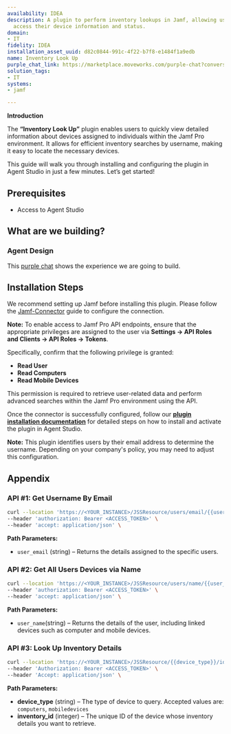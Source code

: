 ```yaml
---
availability: IDEA
description: A plugin to perform inventory lookups in Jamf, allowing users to quickly
  access their device information and status.
domain:
- IT
fidelity: IDEA
installation_asset_uuid: d82c0844-991c-4f22-b7f8-e1484f1a9edb
name: Inventory Look Up
purple_chat_link: https://marketplace.moveworks.com/purple-chat?conversation=%7B%22messages%22%3A%5B%7B%22parts%22%3A%5B%7B%22richText%22%3A%22Where+can+I+see+the+full+details+for+my+company+laptop%3F%22%7D%5D%2C%22role%22%3A%22user%22%7D%2C%7B%22parts%22%3A%5B%7B%22reasoningSteps%22%3A%5B%7B%22richText%22%3A%22%3Cp+xmlns%3D%5C%22http%3A%2F%2Fwww.w3.org%2F1999%2Fxhtml%5C%22%3ESearching+for+devices+assigned+to+you+in+%3Cb%3EJamf%3C%2Fb%3E%3C%2Fp%3E%22%2C%22status%22%3A%22success%22%7D%5D%7D%2C%7B%22richText%22%3A%22%3Cp+xmlns%3D%5C%22http%3A%2F%2Fwww.w3.org%2F1999%2Fxhtml%5C%22%3EI+found+these+devices+assigned+to+you+in+Jamf.+Please+select+the+one+you+want+to+view+by+replying+with+the+number.%3C%2Fp%3E%3Col+xmlns%3D%5C%22http%3A%2F%2Fwww.w3.org%2F1999%2Fxhtml%5C%22%3E%3Cli%3EMacBook+Pro+%28Serial%3A+C02XXXXXX%29%3C%2Fli%3E%3Cli%3EiPhone+15+Pro+%28Serial%3A+F4GXXXXXX%29%3C%2Fli%3E%3C%2Fol%3E%22%7D%5D%2C%22role%22%3A%22assistant%22%7D%2C%7B%22parts%22%3A%5B%7B%22richText%22%3A%221%22%7D%5D%2C%22role%22%3A%22user%22%7D%2C%7B%22parts%22%3A%5B%7B%22reasoningSteps%22%3A%5B%7B%22richText%22%3A%22%3Cp+xmlns%3D%5C%22http%3A%2F%2Fwww.w3.org%2F1999%2Fxhtml%5C%22%3ERetrieving+inventory+report+for+MacBook+Pro+%28Serial%3A+C02XXXXXX%29+from+%3Cb%3EJamf%3C%2Fb%3E%3C%2Fp%3E%22%2C%22status%22%3A%22success%22%7D%5D%7D%2C%7B%22richText%22%3A%22%3Cp%3EHere+is+the+comprehensive+inventory+report+for+your+MacBook+Pro%2C+Serial+%3Cstrong%3EC02XXXXXX%3C%2Fstrong%3E%3A%3Cbr%3E%3C%2Fp%3E%3Cp%3E%3Cstrong%3EDevice+Identification%3C%2Fstrong%3E%3C%2Fp%3E%3Cul%3E%3Cli%3E%3Cp%3EDevice+Name%3A+jsmith-macbook-pro%3C%2Fp%3E%3C%2Fli%3E%3Cli%3E%3Cp%3ESerial+Number%3A+C02XXXXXX%3C%2Fp%3E%3C%2Fli%3E%3Cli%3E%3Cp%3EAsset+Tag%3A+2025-01138%3C%2Fp%3E%3C%2Fli%3E%3C%2Ful%3E%3Cp%3E%3Cstrong%3EStatus%3C%2Fstrong%3E%3C%2Fp%3E%3Cul%3E%3Cli%3E%3Cp%3ELast+Check-in%3A+August+19%2C+2025%2C+10%3A50+AM+IST%3C%2Fp%3E%3C%2Fli%3E%3Cli%3E%3Cp%3EManaged%3A+Yes%3C%2Fp%3E%3C%2Fli%3E%3Cli%3E%3Cp%3EEncryption%3A+FileVault+Enabled%3C%2Fp%3E%3C%2Fli%3E%3C%2Ful%3E%3Cp%3E%3Cstrong%3EPurchasing+and+Warranty%3C%2Fstrong%3E%3C%2Fp%3E%3Cul%3E%3Cli%3E%3Cp%3EWarranty+Expires%3A+October+25%2C+2026%3C%2Fp%3E%3C%2Fli%3E%3Cli%3E%3Cp%3EAppleCare+ID%3A+AC123456789%3C%2Fp%3E%3C%2Fli%3E%3C%2Ful%3E%3Cp%3E%3Cstrong%3ESoftware+and+Policy+Management%3C%2Fstrong%3E%3C%2Fp%3E%3Cul%3E%3Cli%3E%3Cp%3EComputer+Groups%3A+All+Staff%2C+US+Employees%2C+Marketing+Dept%3C%2Fp%3E%3C%2Fli%3E%3Cli%3E%3Cp%3ESoftware+Installed+by+Jamf%3A+Microsoft+Office%2C+Adobe+Acrobat%3C%2Fp%3E%3C%2Fli%3E%3Cli%3E%3Cp%3EAvailable+macOS+Updates%3A+macOS+14.6+Security+Update%3C%2Fp%3E%3C%2Fli%3E%3C%2Ful%3E%3Cp%3E%3Cstrong%3EHardware+and+Operating+System%3C%2Fstrong%3E%3C%2Fp%3E%3Cul%3E%3Cli%3E%3Cp%3EModel%3A+MacBook+Pro+%2816-inch%2C+M3%29%3C%2Fp%3E%3C%2Fli%3E%3Cli%3E%3Cp%3EOperating+System%3A+macOS+14.5%3C%2Fp%3E%3C%2Fli%3E%3Cli%3E%3Cp%3ERAM%3A+16+GB%3C%2Fp%3E%3C%2Fli%3E%3C%2Ful%3E%3Cp%3E%3Cstrong%3ENetwork%3C%2Fstrong%3E%3C%2Fp%3E%3Cul%3E%3Cli%3E%3Cp%3EIP+Address%3A+192.168.1.105%3C%2Fp%3E%3C%2Fli%3E%3Cli%3E%3Cp%3EMAC+Address%3A+6A%3A2C%3A4B%3AB7%3A65%3AC8%3C%2Fp%3E%3C%2Fli%3E%3C%2Ful%3E%22%7D%2C%7B%22citations%22%3A%5B%7B%22citationTitle%22%3A%22MacBook+Pro+C02XXXXXX%22%2C%22connectorName%22%3A%22jamf%22%7D%5D%7D%5D%2C%22role%22%3A%22assistant%22%7D%5D%7D
solution_tags:
- IT
systems:
- jamf

---
```

**Introduction**

The **“Inventory Look Up”** plugin enables users to quickly view detailed information about devices assigned to individuals within the Jamf Pro environment. It allows for efficient inventory searches by username, making it easy to locate the necessary devices.

This guide will walk you through installing and configuring the plugin in Agent Studio in just a few minutes. Let’s get started!

## **Prerequisites**

- Access to Agent Studio

## **What are we building?**

### **Agent Design**

This [purple chat](https://marketplace.moveworks.com/purple-chat?conversation=%7B%22messages%22%3A%5B%7B%22parts%22%3A%5B%7B%22richText%22%3A%22Where+can+I+see+the+full+details+for+my+company+laptop%3F%22%7D%5D%2C%22role%22%3A%22user%22%7D%2C%7B%22parts%22%3A%5B%7B%22reasoningSteps%22%3A%5B%7B%22richText%22%3A%22%3Cp+xmlns%3D%5C%22http%3A%2F%2Fwww.w3.org%2F1999%2Fxhtml%5C%22%3ESearching+for+devices+assigned+to+you+in+%3Cb%3EJamf%3C%2Fb%3E%3C%2Fp%3E%22%2C%22status%22%3A%22success%22%7D%5D%7D%2C%7B%22richText%22%3A%22%3Cp+xmlns%3D%5C%22http%3A%2F%2Fwww.w3.org%2F1999%2Fxhtml%5C%22%3EI+found+these+devices+assigned+to+you+in+Jamf.+Please+select+the+one+you+want+to+view+by+replying+with+the+number.%3C%2Fp%3E%3Col+xmlns%3D%5C%22http%3A%2F%2Fwww.w3.org%2F1999%2Fxhtml%5C%22%3E%3Cli%3EMacBook+Pro+%28Serial%3A+C02XXXXXX%29%3C%2Fli%3E%3Cli%3EiPhone+15+Pro+%28Serial%3A+F4GXXXXXX%29%3C%2Fli%3E%3C%2Fol%3E%22%7D%5D%2C%22role%22%3A%22assistant%22%7D%2C%7B%22parts%22%3A%5B%7B%22richText%22%3A%221%22%7D%5D%2C%22role%22%3A%22user%22%7D%2C%7B%22parts%22%3A%5B%7B%22reasoningSteps%22%3A%5B%7B%22richText%22%3A%22%3Cp+xmlns%3D%5C%22http%3A%2F%2Fwww.w3.org%2F1999%2Fxhtml%5C%22%3ERetrieving+inventory+report+for+MacBook+Pro+%28Serial%3A+C02XXXXXX%29+from+%3Cb%3EJamf%3C%2Fb%3E%3C%2Fp%3E%22%2C%22status%22%3A%22success%22%7D%5D%7D%2C%7B%22richText%22%3A%22%3Cp%3EHere+is+the+comprehensive+inventory+report+for+your+MacBook+Pro%2C+Serial+%3Cstrong%3EC02XXXXXX%3C%2Fstrong%3E%3A%3Cbr%3E%3C%2Fp%3E%3Cp%3E%3Cstrong%3EDevice+Identification%3C%2Fstrong%3E%3C%2Fp%3E%3Cul%3E%3Cli%3E%3Cp%3EDevice+Name%3A+jsmith-macbook-pro%3C%2Fp%3E%3C%2Fli%3E%3Cli%3E%3Cp%3ESerial+Number%3A+C02XXXXXX%3C%2Fp%3E%3C%2Fli%3E%3Cli%3E%3Cp%3EAsset+Tag%3A+2025-01138%3C%2Fp%3E%3C%2Fli%3E%3C%2Ful%3E%3Cp%3E%3Cstrong%3EStatus%3C%2Fstrong%3E%3C%2Fp%3E%3Cul%3E%3Cli%3E%3Cp%3ELast+Check-in%3A+August+19%2C+2025%2C+10%3A50+AM+IST%3C%2Fp%3E%3C%2Fli%3E%3Cli%3E%3Cp%3EManaged%3A+Yes%3C%2Fp%3E%3C%2Fli%3E%3Cli%3E%3Cp%3EEncryption%3A+FileVault+Enabled%3C%2Fp%3E%3C%2Fli%3E%3C%2Ful%3E%3Cp%3E%3Cstrong%3EPurchasing+and+Warranty%3C%2Fstrong%3E%3C%2Fp%3E%3Cul%3E%3Cli%3E%3Cp%3EWarranty+Expires%3A+October+25%2C+2026%3C%2Fp%3E%3C%2Fli%3E%3Cli%3E%3Cp%3EAppleCare+ID%3A+AC123456789%3C%2Fp%3E%3C%2Fli%3E%3C%2Ful%3E%3Cp%3E%3Cstrong%3ESoftware+and+Policy+Management%3C%2Fstrong%3E%3C%2Fp%3E%3Cul%3E%3Cli%3E%3Cp%3EComputer+Groups%3A+All+Staff%2C+US+Employees%2C+Marketing+Dept%3C%2Fp%3E%3C%2Fli%3E%3Cli%3E%3Cp%3ESoftware+Installed+by+Jamf%3A+Microsoft+Office%2C+Adobe+Acrobat%3C%2Fp%3E%3C%2Fli%3E%3Cli%3E%3Cp%3EAvailable+macOS+Updates%3A+macOS+14.6+Security+Update%3C%2Fp%3E%3C%2Fli%3E%3C%2Ful%3E%3Cp%3E%3Cstrong%3EHardware+and+Operating+System%3C%2Fstrong%3E%3C%2Fp%3E%3Cul%3E%3Cli%3E%3Cp%3EModel%3A+MacBook+Pro+%2816-inch%2C+M3%29%3C%2Fp%3E%3C%2Fli%3E%3Cli%3E%3Cp%3EOperating+System%3A+macOS+14.5%3C%2Fp%3E%3C%2Fli%3E%3Cli%3E%3Cp%3ERAM%3A+16+GB%3C%2Fp%3E%3C%2Fli%3E%3C%2Ful%3E%3Cp%3E%3Cstrong%3ENetwork%3C%2Fstrong%3E%3C%2Fp%3E%3Cul%3E%3Cli%3E%3Cp%3EIP+Address%3A+192.168.1.105%3C%2Fp%3E%3C%2Fli%3E%3Cli%3E%3Cp%3EMAC+Address%3A+6A%3A2C%3A4B%3AB7%3A65%3AC8%3C%2Fp%3E%3C%2Fli%3E%3C%2Ful%3E%22%7D%2C%7B%22citations%22%3A%5B%7B%22citationTitle%22%3A%22MacBook+Pro+C02XXXXXX%22%2C%22connectorName%22%3A%22jamf%22%7D%5D%7D%5D%2C%22role%22%3A%22assistant%22%7D%5D%7D) shows the experience we are going to build.

## **Installation Steps**

We recommend setting up Jamf before installing this plugin. Please follow the [Jamf-Connector](https://marketplace.moveworks.com/connectors/jamf?hist=home#how-to-implement) guide to configure the connection.

**Note:** To enable access to Jamf Pro API endpoints, ensure that the appropriate privileges are assigned to the user via **Settings → API Roles and Clients → API Roles → Tokens**.

Specifically, confirm that the following privilege is granted:

- **Read User**
- **Read Computers**
- **Read Mobile Devices**


This permission is required to retrieve user-related data and perform advanced searches within the Jamf Pro environment using the API.

Once the connector is successfully configured, follow our [**plugin installation documentation**](https://help.moveworks.com/docs/ai-agent-marketplace-installation) for detailed steps on how to install and activate the plugin in Agent Studio.

**Note:** This plugin identifies users by their email address to determine the username. Depending on your company's policy, you may need to adjust this configuration.

## **Appendix**

### **API #1:  Get Username By Email**

```bash
curl --location 'https://<YOUR_INSTANCE>/JSSResource/users/email/{{user_email}}' \
--header 'authorization: Bearer <ACCESS_TOKEN>' \
--header 'accept: application/json' \
```

**Path Parameters:**

- `user_email` (string) – Returns the details assigned to the specific users.



### **API #2: Get All Users Devices via Name**

```bash
curl --location 'https://<YOUR_INSTANCE>/JSSResource/users/name/{{user_name}}' \
--header 'authorization: Bearer <ACCESS_TOKEN>' \
--header 'accept: application/json' \
```

**Path Parameters:**

- `user_name`(string) – Returns the details of the user, including linked devices such as computer and mobile devices.

### **API #3: Look Up Inventory Details**

```bash
curl --location 'https://<YOUR_INSTANCE>/JSSResource/{{device_type}}/id/{{inventory_id}}' \
--header 'Authorization: Bearer <ACCESS_TOKEN>' \
--header 'Accept: application/json' \
```

**Path Parameters:**

- **device_type** (string) – The type of device to query. Accepted values are: `computers`, `mobiledevices`
- **inventory_id** (integer) – The unique ID of the device whose inventory details you want to retrieve.